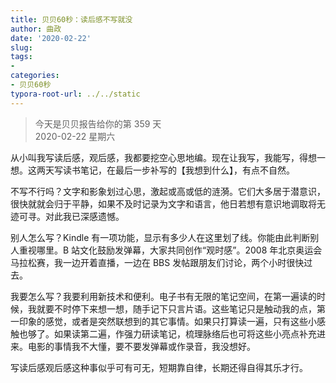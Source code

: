 ```yaml
---
title: 贝贝60秒：读后感不写就没
author: 曲政
date: '2020-02-22'
slug: 
tags:
- 
categories:
- 贝贝60秒
typora-root-url: ../../static
---
```

> 今天是贝贝报告给你的第 359 天   
> 2020-02-22 星期六 

从小叫我写读后感，观后感，我都要挖空心思地编。现在让我写，我能写，得想一想。这两天写读书笔记，在最后一步补写的【我想到什么】，有点不自然。

不写不行吗？文字和影象划过心思，激起或高或低的涟漪。它们大多居于潜意识，很快就就会归于平静，如果不及时记录为文字和语言，他日若想有意识地调取将无迹可寻。对此我已深感遗憾。

别人怎么写？Kindle 有一项功能，显示有多少人在这里划了线。你能由此判断别人重视哪里。B 站文化鼓励发弹幕，大家共同创作“观时感”。2008 年北京奥运会马拉松赛，我一边开着直播，一边在 BBS 发帖跟朋友们讨论，两个小时很快过去。

我要怎么写？我要利用新技术和便利。电子书有无限的笔记空间，在第一遍读的时候，我就要不时停下来想一想，随手记下只言片语。这些笔记只是触动我的点，第一印象的感觉，或者是突然联想到的其它事情。如果只打算读一遍，只有这些小感触也够了。如果读第二遍，作强力研读笔记，梳理脉络后也可将这些小亮点补充进来。电影的事情我不大懂，要不要发弹幕或作录音，我没想好。

写读后感观后感这种事似乎可有可无，短期靠自律，长期还得自得其乐才行。



